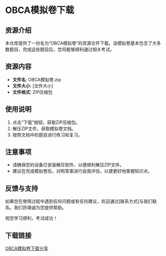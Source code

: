 # OBCA模拟卷下载

## 资源介绍

本仓库提供了一份名为“OBCA模拟卷”的资源文件下载。该模拟卷基本包含了大多数题目，完成这些题目后，您将能够顺利通过相关考试。

## 资源内容

- **文件名**: OBCA模拟卷.zip
- **文件大小**: [文件大小]
- **文件格式**: ZIP压缩包

## 使用说明

1. 点击“下载”按钮，获取ZIP压缩包。
2. 解压ZIP文件，获取模拟卷文档。
3. 按照文档中的题目进行练习和复习。

## 注意事项

- 请确保您的设备已安装解压软件，以便顺利解压ZIP文件。
- 建议在完成模拟卷后，对照答案进行自我评估，以便更好地掌握知识点。

## 反馈与支持

如果您在使用过程中遇到任何问题或有任何建议，欢迎通过[联系方式]与我们联系。我们将竭诚为您提供帮助。

祝您学习顺利，考试成功！

## 下载链接

[OBCA模拟卷下载分享](https://pan.quark.cn/s/f98edb74a05e)